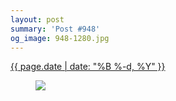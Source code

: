 ```yaml
---
layout: post
summary: 'Post #948'
og_image: 948-1280.jpg
---
```


<div class="post">
 <time>
  <a href="/948">
   {{ page.date | date: "%B %-d, %Y" }}
  </a>
 </time>
 <a href="/948">
  <figure data-taken="10/7/2019">
   <img sizes="(min-width: 700px) 50vw, calc(100vw - 2rem)" src="{{ site.assets_url }}/948-640.jpg" srcset="{{ site.assets_url }}/948-320.jpg 320w, {{ site.assets_url }}/948-640.jpg 640w, {{ site.assets_url }}/948-960.jpg 960w, {{ site.assets_url }}/948-1280.jpg 1280w"/>
  </figure>
 </a>
</div>
